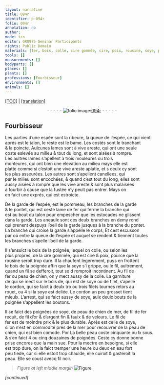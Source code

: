 ```yaml
---
layout: narrative
title: 094r
identifier: p-094r
folio: 094r
annotation: no
author:
mode: tcn
editor: GR8975 Seminar Participants
rights: Public Domain
materials: [fer, bois, colle, cire gommée, cire, poix, rousine, soye, peau de chien, filet, filets, de peau de chien de mer, or, argent, velours, peau, eau fort]
tools: []
measurements: []
bodyparts: []
places: []
plants: []
professions: [Fourbisseur]
environments: []
animals: []
---
```


<p><a href="{{ site.baseurl }}/normalized/">[TOC]</a> | <a href="{{ site.baseurl }}/texts/p-094r_tl/" target="_blank">[translation]</a></p><div class="folio" align="center">- - - - - <a href="http://gallica.bnf.fr/ark:/12148/btv1b10500001g/f193.image" target="_blank"><img src="https://cu-mkp.github.io/2017-workshop-edition/assets/photo-icon.png" alt="folio image: " style="display:inline-block; margin-bottom:-3px;"/>094r</a> - - - - - </div>  
  

## <span class="pro">Fourbisseur</span>

 
Les parties d’une espée sont <span class="add">la ribeure</span>, la queue de l’espée, ce qui vient<br/> aprés est le talon, le reste est le bame. Les costés sont le tranchant<br/> & la poincte. Aulcunes lames sont à vive areste, qui ont une seule<br/> coste eslevée au milieu & tout du long, et sont aisées à rompre.<br/> Les aultres lames s’apellent à trois mouleures ou trois<br/> monteures, qui ont bien une elevation au milieu mays elle est<br/> platte co<span class="exp">mm</span>e si c’estoit une vive areste aplatie, et <span class="del">s</span> ceulx cy sont<br/> les plus asseurées. Les autres <span class="del">sont</span> s’apellent canellees, qui<br/> par le milieu sont encochées, & quand c’est tout du long, elles sont<br/> aussy aisées à rompre que les vive areste & sont plus malaisées<br/> à fourbir à cause que la fustée n’y peult pas entrer. Mays on<br/> en faict une exprés, qui est estroicte. 
 
De la garde de l’espée, est le pommeau, les branches de la garde<br/> & le pontet, qui est ceste lame de <span class="m">fer</span> qui ferme la branche qui<br/> est au bout du talon pour empescher que les estocades ne glissent<br/> dans la garde. Les aneaulx sont ces deulx branches en demy rond<br/> qui prenent despuys l’oeil de la garde jusques à la branche du pontet.<br/> La branche qui croise la garde s’appelle le corps, Et cest escusson<br/> par où entre la queue de l’espée et auquel se rendent & tiennent toutes<br/> les branches s’apelle l’oeil de la garde.
 
Il s’ensuict le <span class="m">bois</span> de la poignée, lequel on <span class="m">colle</span>, ou selon les<br/> plus propres, de la <span class="m">cire gommée</span>, qui est <span class="m">cire</span> & <span class="m">poix</span>, pource que la<br/> <span class="m">rousine</span> seroit trop dure. Il la chaufent legerement, puys en frottent<br/> le <span class="m">bois</span> de la poignée affin que la <span class="m">soye</span> s’i grippe, ou le fil, aultrement,<br/> quand un fil se defferoit, tout se <span class="del">d</span> romproit incontinent. Au fil de<br/> <span class="m">fer</span> ou <span class="m">peau de chien</span>, on y mect aussy de la <span class="m">colle</span>. La garniture<br/> <span class="del">de</span> qui se mect sur le <span class="m">bois</span> <span class="del">de</span>, qui est de <span class="m">soye</span> ou de <span class="m">filet</span>, s’apelle<br/> le cordon, qui se faict à deulx <span class="del">tro</span> ou trois <span class="m">filets</span> <span class="del">tournes</span> retors au<br/> rouet, ou 4 si la <span class="m">soye</span> est deliée. Le cordon un peu grosset tient<br/> mieulx. L’arrest, qui se faict aussy de <span class="m">soye</span>, aulx deulx bouts de la<br/> poignée s’appellent les boutons.
 
Il se faict des poignées de <span class="m">soye</span>, <span class="m">de peau de chien de mer</span>, de fil de <span class="m">fer</span><br/> recuit, de fil d’<span class="m">or</span> & d’<span class="m">argent</span> fin & faulx & de <span class="m">velours</span>. Le fil de<br/> <span class="m">fer</span> est de moindre prix & le plus durable. Aprés est celle de <span class="m">soye</span>,<br/> si on n’est en commodité prés de la mer pour recouvrer de la <span class="m">peau de<br/> chien</span>, qui est bien comode. <span class="del">Por</span> La belle <span class="m">peau</span> coste cinquante ou lx sous.<br/> & s’en faict 4 ou cinq douzaines de poignées. Ceste cy donne bonne<br/> prise encores que la main sue. Pour la mectre en besoigne, si elle<br/> est trop dure, on la faict tremper une heure ou deux en <span class="m">eau fort</span><br/> peu tiede, car si elle estoit trop chaulde, elle cuiroit & gasteroit la<br/> <span class="m">peau</span>. Elle se coust avecq fil noir.
 
> *Figure*
> *at left middle margin*
> <a href="https://drive.google.com/open?id=0B9-oNrvWdlO5YTlFNHRBSVRrOEU" target="_blank"><img src="https://cu-mkp.github.io/GR8975-edition/assets/photo-icon.png" alt="Figure" style="display:inline-block; margin-bottom:-3px;"/></a>
 
*[continued]*
 
